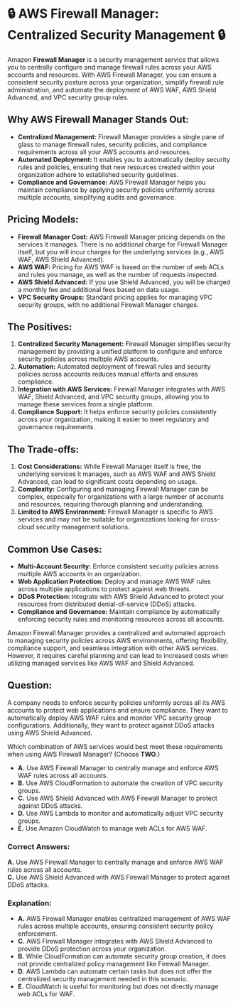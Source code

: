 # 🔒 AWS Firewall Manager: Centralized Security Management 🔒

Amazon **Firewall Manager** is a security management service that allows you to centrally configure and manage firewall rules across your AWS accounts and resources. With AWS Firewall Manager, you can ensure a consistent security posture across your organization, simplify firewall rule administration, and automate the deployment of AWS WAF, AWS Shield Advanced, and VPC security group rules.

## **Why AWS Firewall Manager Stands Out:**
- **Centralized Management:** Firewall Manager provides a single pane of glass to manage firewall rules, security policies, and compliance requirements across all your AWS accounts and resources.
- **Automated Deployment:** It enables you to automatically deploy security rules and policies, ensuring that new resources created within your organization adhere to established security guidelines.
- **Compliance and Governance:** AWS Firewall Manager helps you maintain compliance by applying security policies uniformly across multiple accounts, simplifying audits and governance.

## **Pricing Models:**
- **Firewall Manager Cost:** AWS Firewall Manager pricing depends on the services it manages. There is no additional charge for Firewall Manager itself, but you will incur charges for the underlying services (e.g., AWS WAF, AWS Shield Advanced).
- **AWS WAF:** Pricing for AWS WAF is based on the number of web ACLs and rules you manage, as well as the number of requests inspected.
- **AWS Shield Advanced:** If you use Shield Advanced, you will be charged a monthly fee and additional fees based on data usage.
- **VPC Security Groups:** Standard pricing applies for managing VPC security groups, with no additional Firewall Manager charges.

## **The Positives:**
1. **Centralized Security Management:** Firewall Manager simplifies security management by providing a unified platform to configure and enforce security policies across multiple AWS accounts.
2. **Automation:** Automated deployment of firewall rules and security policies across accounts reduces manual efforts and ensures compliance.
3. **Integration with AWS Services:** Firewall Manager integrates with AWS WAF, Shield Advanced, and VPC security groups, allowing you to manage these services from a single platform.
4. **Compliance Support:** It helps enforce security policies consistently across your organization, making it easier to meet regulatory and governance requirements.

## **The Trade-offs:**
1. **Cost Considerations:** While Firewall Manager itself is free, the underlying services it manages, such as AWS WAF and AWS Shield Advanced, can lead to significant costs depending on usage.
2. **Complexity:** Configuring and managing Firewall Manager can be complex, especially for organizations with a large number of accounts and resources, requiring thorough planning and understanding.
3. **Limited to AWS Environment:** Firewall Manager is specific to AWS services and may not be suitable for organizations looking for cross-cloud security management solutions.

## **Common Use Cases:**
- **Multi-Account Security:** Enforce consistent security policies across multiple AWS accounts in an organization.
- **Web Application Protection:** Deploy and manage AWS WAF rules across multiple applications to protect against web threats.
- **DDoS Protection:** Integrate with AWS Shield Advanced to protect your resources from distributed denial-of-service (DDoS) attacks.
- **Compliance and Governance:** Maintain compliance by automatically enforcing security rules and monitoring resources across all accounts.

Amazon Firewall Manager provides a centralized and automated approach to managing security policies across AWS environments, offering flexibility, compliance support, and seamless integration with other AWS services. However, it requires careful planning and can lead to increased costs when utilizing managed services like AWS WAF and Shield Advanced.

## **Question:**

A company needs to enforce security policies uniformly across all its AWS accounts to protect web applications and ensure compliance. They want to automatically deploy AWS WAF rules and monitor VPC security group configurations. Additionally, they want to protect against DDoS attacks using AWS Shield Advanced.

Which combination of AWS services would best meet these requirements when using AWS Firewall Manager? (Choose **TWO**.)

- **A.** Use AWS Firewall Manager to centrally manage and enforce AWS WAF rules across all accounts.
- **B.** Use AWS CloudFormation to automate the creation of VPC security groups.
- **C.** Use AWS Shield Advanced with AWS Firewall Manager to protect against DDoS attacks.
- **D.** Use AWS Lambda to monitor and automatically adjust VPC security groups.
- **E.** Use Amazon CloudWatch to manage web ACLs for AWS WAF.

### **Correct Answers:**
**A.** Use AWS Firewall Manager to centrally manage and enforce AWS WAF rules across all accounts.  
**C.** Use AWS Shield Advanced with AWS Firewall Manager to protect against DDoS attacks.

### **Explanation:**

- **A.** AWS Firewall Manager enables centralized management of AWS WAF rules across multiple accounts, ensuring consistent security policy enforcement.
- **C.** AWS Firewall Manager integrates with AWS Shield Advanced to provide DDoS protection across your organization.
- **B.** While CloudFormation can automate security group creation, it does not provide centralized policy management like Firewall Manager.
- **D.** AWS Lambda can automate certain tasks but does not offer the centralized security management needed in this scenario.
- **E.** CloudWatch is useful for monitoring but does not directly manage web ACLs for WAF.

